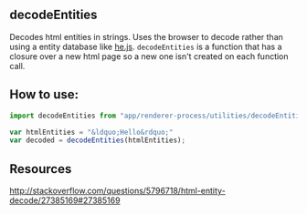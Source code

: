 decodeEntities
---------------
Decodes html entities in strings. Uses the browser to decode rather than using
a entity database like [he.js](https://github.com/mathiasbynens/he). `decodeEntities` is a function that has a closure over a new html page so a new one isn't created on each function call.

## How to use:
```js
import decodeEntities from "app/renderer-process/utilities/decodeEntities";

var htmlEntities = "&ldquo;Hello&rdquo;"
var decoded = decodeEntities(htmlEntities);
```

## Resources
http://stackoverflow.com/questions/5796718/html-entity-decode/27385169#27385169

